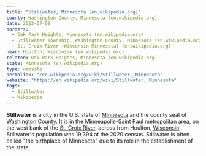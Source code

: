 ```yaml
---
title: "Stillwater, Minnesota (en.wikipedia.org)"
county: Washington County, Minnesota (en.wikipedia.org)
date: 2023-07-09
borders:
  - Oak Park Heights, Minnesota (en.wikipedia.org)
  - Stillwater Township, Washington County, Minnesota (en.wikipedia.org)
  - St. Croix River (Wisconsin–Minnesota) (en.wikipedia.org) 
near: Houlton, Wisconsin (en.wikipedia.org)
related: Oak Park Heights, Minnesota (en.wikipedia.org)
state: Minnesota (en.wikipedia.org)
type: website
permalink: "/en.wikipedia.org/wiki/Stillwater,_Minnesota"
website: "https://en.wikipedia.org/wiki/Stillwater,_Minnesota"
tags:
  - Stillwater
  - Wikipedia
---
```

**Stillwater** is a city in the U.S. state of [Minnesota](/en.wikipedia.org/wiki/Minnesota) and the county seat of [Washington County](/en.wikipedia.org/wiki/Washington_County,_Minnesota). It is in the Minneapolis–Saint Paul metropolitan area, on the west bank of the [St. Croix River](/en.wikipedia.org/wiki/St._Croix_River_(Wisconsin–Minnesota)), across from Houlton, [Wisconsin](/en.wikipedia.org/wiki/Wisconsin). Stillwater's population was 19,394 at the 2020 census. Stillwater is often called "the birthplace of Minnesota" due to its role in the establishment of the state.